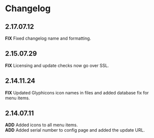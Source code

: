# Changelog #

## 2.17.07.12 ##
**FIX** Fixed changelog name and formatting.  

## 2.15.07.29 ##
**FIX** Licensing and update checks now go over SSL.  

## 2.14.11.24 ##
**FIX** Updated Glyphicons icon names in files and added database fix for menu items.  

## 2.14.07.11 ##
**ADD** Added icons to all menu items.  
**ADD** Added serial number to config page and added the update URL.  